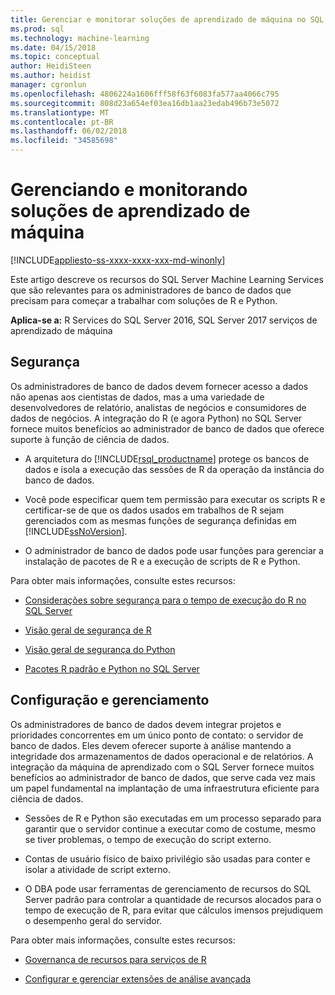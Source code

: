 ```yaml
---
title: Gerenciar e monitorar soluções de aprendizado de máquina no SQL Server | Microsoft Docs
ms.prod: sql
ms.technology: machine-learning
ms.date: 04/15/2018
ms.topic: conceptual
author: HeidiSteen
ms.author: heidist
manager: cgronlun
ms.openlocfilehash: 4806224a1606fff58f63f6083fa577aa4066c795
ms.sourcegitcommit: 808d23a654ef03ea16db1aa23edab496b73e5072
ms.translationtype: MT
ms.contentlocale: pt-BR
ms.lasthandoff: 06/02/2018
ms.locfileid: "34585698"
---
```

# <a name="managing-and-monitoring-machine-learning-solutions"></a>Gerenciando e monitorando soluções de aprendizado de máquina
[!INCLUDE[appliesto-ss-xxxx-xxxx-xxx-md-winonly](../../includes/appliesto-ss-xxxx-xxxx-xxx-md-winonly.md)]

Este artigo descreve os recursos do SQL Server Machine Learning Services que são relevantes para os administradores de banco de dados que precisam para começar a trabalhar com soluções de R e Python.

**Aplica-se a:** R Services do SQL Server 2016, SQL Server 2017 serviços de aprendizado de máquina

## <a name="security"></a>Segurança

Os administradores de banco de dados devem fornecer acesso a dados não apenas aos cientistas de dados, mas a uma variedade de desenvolvedores de relatório, analistas de negócios e consumidores de dados de negócios. A integração do R (e agora Python) no SQL Server fornece muitos benefícios ao administrador de banco de dados que oferece suporte à função de ciência de dados.

+ A arquitetura do [!INCLUDE[rsql_productname](../../includes/rsql-productname-md.md)] protege os bancos de dados e isola a execução das sessões de R da operação da instância do banco de dados.

+ Você pode especificar quem tem permissão para executar os scripts R e certificar-se de que os dados usados em trabalhos de R sejam gerenciados com as mesmas funções de segurança definidas em [!INCLUDE[ssNoVersion](../../includes/ssnoversion-md.md)].

+ O administrador de banco de dados pode usar funções para gerenciar a instalação de pacotes de R e a execução de scripts de R e Python.

Para obter mais informações, consulte estes recursos:

+ [Considerações sobre segurança para o tempo de execução do R no SQL Server](../../advanced-analytics/r/security-considerations-for-the-r-runtime-in-sql-server.md)

+ [Visão geral de segurança de R](../r/security-overview-sql-server-r.md)

+ [Visão geral de segurança do Python](../python/security-overview-sql-server-python-services.md)

+ [Pacotes R padrão e Python no SQL Server](installing-and-managing-r-packages.md)

## <a name="configuration-and-management"></a>Configuração e gerenciamento

Os administradores de banco de dados devem integrar projetos e prioridades concorrentes em um único ponto de contato: o servidor de banco de dados. Eles devem oferecer suporte à análise mantendo a integridade dos armazenamentos de dados operacional e de relatórios. A integração da máquina de aprendizado com o SQL Server fornece muitos benefícios ao administrador de banco de dados, que serve cada vez mais um papel fundamental na implantação de uma infraestrutura eficiente para ciência de dados.

+ Sessões de R e Python são executadas em um processo separado para garantir que o servidor continue a executar como de costume, mesmo se tiver problemas, o tempo de execução do script externo.

+ Contas de usuário físico de baixo privilégio são usadas para conter e isolar a atividade de script externo.

+ O DBA pode usar ferramentas de gerenciamento de recursos do SQL Server padrão para controlar a quantidade de recursos alocados para o tempo de execução de R, para evitar que cálculos imensos prejudiquem o desempenho geral do servidor.

Para obter mais informações, consulte estes recursos:

+ [Governança de recursos para serviços de R](../r/resource-governance-for-r-services.md)

+ [Configurar e gerenciar extensões de análise avançada](../r/configure-and-manage-advanced-analytics-extensions.md)
